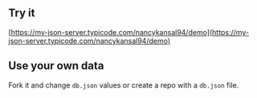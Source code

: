 ## Try it

[https://my-json-server.typicode.com/nancykansal94/demo](https://my-json-server.typicode.com/nancykansal94/demo)

## Use your own data

Fork it and change `db.json` values or create a repo with a `db.json` file.
